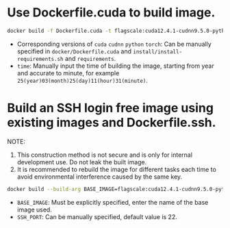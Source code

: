 # Use Dockerfile.cuda to build image.

```bash
docker build -f Dockerfile.cuda -t flagscale:cuda12.4.1-cudnn9.5.0-python3.12-torch2.5.1-time2503251131 .
```

* Corresponding versions of `cuda` `cudnn` `python` `torch`: Can be manually specified in `docker/Dockerfile.cuda` and `install/install-requirements.sh` and `requirements`.
* `time`: Manually input the time of building the image, starting from year and accurate to minute, for example `25(year)03(month)25(day)11(hour)31(minute)`.

# Build an SSH login free image using existing images and Dockerfile.ssh.
NOTE:
   1. This construction method is not secure and is only for internal development use. Do not leak the built image.
   2. It is recommended to rebuild the image for different tasks each time to avoid environmental interference caused by the same key.

```bash
docker build --build-arg BASE_IMAGE=flagscale:cuda12.4.1-cudnn9.5.0-python3.12-torch2.5.1-time2503251131 --build-arg SSH_PORT=22 -f Dockerfile.ssh -t flagscale:cuda12.4.1-cudnn9.5.0-python3.12-torch2.5.1-time2503251131-ssh .
```

* `BASE_IMAGE`: Must be explicitly specified, enter the name of the base image used.
* `SSH_PORT`: Can be manually specified, default value is 22.
